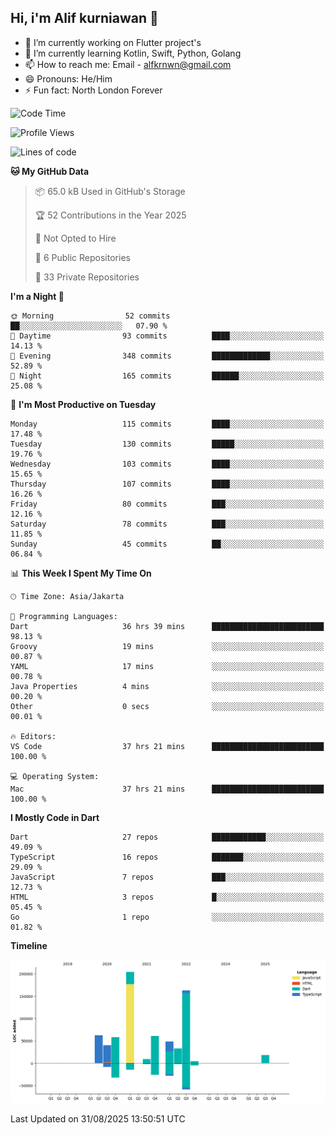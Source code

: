 ## Hi, i'm Alif kurniawan 👋

- 🔭 I’m currently working on Flutter project's
- 🌱 I’m currently learning Kotlin, Swift, Python, Golang
- 📫 How to reach me: Email - alfkrnwn@gmail.com
- 😄 Pronouns: He/Him
- ⚡ Fun fact: North London Forever

<!--START_SECTION:waka-->
![Code Time](http://img.shields.io/badge/Code%20Time-258%20hrs%2034%20mins-blue)

![Profile Views](http://img.shields.io/badge/Profile%20Views-46-blue)

![Lines of code](https://img.shields.io/badge/From%20Hello%20World%20I%27ve%20Written-701.5%20thousand%20lines%20of%20code-blue)

**🐱 My GitHub Data** 

> 📦 65.0 kB Used in GitHub's Storage 
 > 
> 🏆 52 Contributions in the Year 2025
 > 
> 🚫 Not Opted to Hire
 > 
> 📜 6 Public Repositories 
 > 
> 🔑 33 Private Repositories 
 > 
**I'm a Night 🦉** 

```text
🌞 Morning                52 commits          ██░░░░░░░░░░░░░░░░░░░░░░░   07.90 % 
🌆 Daytime                93 commits          ████░░░░░░░░░░░░░░░░░░░░░   14.13 % 
🌃 Evening                348 commits         █████████████░░░░░░░░░░░░   52.89 % 
🌙 Night                  165 commits         ██████░░░░░░░░░░░░░░░░░░░   25.08 % 
```
📅 **I'm Most Productive on Tuesday** 

```text
Monday                   115 commits         ████░░░░░░░░░░░░░░░░░░░░░   17.48 % 
Tuesday                  130 commits         █████░░░░░░░░░░░░░░░░░░░░   19.76 % 
Wednesday                103 commits         ████░░░░░░░░░░░░░░░░░░░░░   15.65 % 
Thursday                 107 commits         ████░░░░░░░░░░░░░░░░░░░░░   16.26 % 
Friday                   80 commits          ███░░░░░░░░░░░░░░░░░░░░░░   12.16 % 
Saturday                 78 commits          ███░░░░░░░░░░░░░░░░░░░░░░   11.85 % 
Sunday                   45 commits          ██░░░░░░░░░░░░░░░░░░░░░░░   06.84 % 
```


📊 **This Week I Spent My Time On** 

```text
🕑︎ Time Zone: Asia/Jakarta

💬 Programming Languages: 
Dart                     36 hrs 39 mins      █████████████████████████   98.13 % 
Groovy                   19 mins             ░░░░░░░░░░░░░░░░░░░░░░░░░   00.87 % 
YAML                     17 mins             ░░░░░░░░░░░░░░░░░░░░░░░░░   00.78 % 
Java Properties          4 mins              ░░░░░░░░░░░░░░░░░░░░░░░░░   00.20 % 
Other                    0 secs              ░░░░░░░░░░░░░░░░░░░░░░░░░   00.01 % 

🔥 Editors: 
VS Code                  37 hrs 21 mins      █████████████████████████   100.00 % 

💻 Operating System: 
Mac                      37 hrs 21 mins      █████████████████████████   100.00 % 
```

**I Mostly Code in Dart** 

```text
Dart                     27 repos            ████████████░░░░░░░░░░░░░   49.09 % 
TypeScript               16 repos            ███████░░░░░░░░░░░░░░░░░░   29.09 % 
JavaScript               7 repos             ███░░░░░░░░░░░░░░░░░░░░░░   12.73 % 
HTML                     3 repos             █░░░░░░░░░░░░░░░░░░░░░░░░   05.45 % 
Go                       1 repo              ░░░░░░░░░░░░░░░░░░░░░░░░░   01.82 % 
```



**Timeline**

![Lines of Code chart](https://raw.githubusercontent.com/awanderer11/awanderer11/main/assets/bar_graph.png)


 Last Updated on 31/08/2025 13:50:51 UTC
<!--END_SECTION:waka-->
